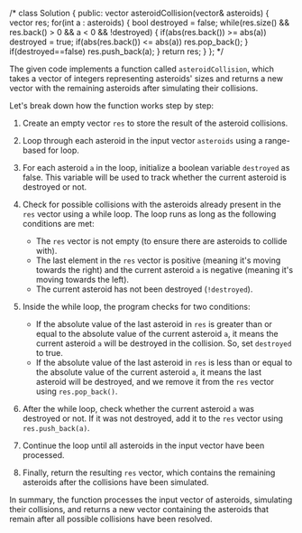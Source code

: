 /*
class Solution {
public:
    vector<int> asteroidCollision(vector<int>& asteroids) {
        vector<int> res;
	    for(int a : asteroids) {
		    bool destroyed = false;
		    while(res.size() && res.back() > 0 && a < 0 && !destroyed) {
			    if(abs(res.back()) >= abs(a)) destroyed = true;
			    if(abs(res.back()) <= abs(a)) res.pop_back();
		    }
		    if(destroyed==false) res.push_back(a);
	    }
	    return res;
    }
};
*/

The given code implements a function called `asteroidCollision`, which takes a vector of integers representing asteroids' sizes and returns a new vector with the remaining asteroids after simulating their collisions.

Let's break down how the function works step by step:

1. Create an empty vector `res` to store the result of the asteroid collisions.

2. Loop through each asteroid in the input vector `asteroids` using a range-based for loop.

3. For each asteroid `a` in the loop, initialize a boolean variable `destroyed` as false. This variable will be used to track whether the current asteroid is destroyed or not.

4. Check for possible collisions with the asteroids already present in the `res` vector using a while loop. The loop runs as long as the following conditions are met:
   - The `res` vector is not empty (to ensure there are asteroids to collide with).
   - The last element in the `res` vector is positive (meaning it's moving towards the right) and the current asteroid `a` is negative (meaning it's moving towards the left).
   - The current asteroid has not been destroyed (`!destroyed`).

5. Inside the while loop, the program checks for two conditions:
   - If the absolute value of the last asteroid in `res` is greater than or equal to the absolute value of the current asteroid `a`, it means the current asteroid `a` will be destroyed in the collision. So, set `destroyed` to true.
   - If the absolute value of the last asteroid in `res` is less than or equal to the absolute value of the current asteroid `a`, it means the last asteroid will be destroyed, and we remove it from the `res` vector using `res.pop_back()`.

6. After the while loop, check whether the current asteroid `a` was destroyed or not. If it was not destroyed, add it to the `res` vector using `res.push_back(a)`.

7. Continue the loop until all asteroids in the input vector have been processed.

8. Finally, return the resulting `res` vector, which contains the remaining asteroids after the collisions have been simulated.

In summary, the function processes the input vector of asteroids, simulating their collisions, and returns a new vector containing the asteroids that remain after all possible collisions have been resolved.
